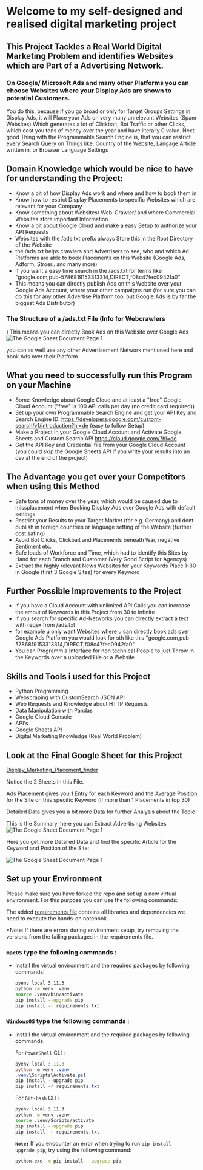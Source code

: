 # Welcome to my self-designed and realised digital marketing project

## This Project Tackles a Real World Digital Marketing Problem and identifies Websites which are Part of a Advertising Network. 
### On Google/ Microsoft Ads and many other Platforms you can choose Websites where your Display Ads are shown to potential Customers. 

You do this, because if you go broad or only for Target Groups Settings in Display Ads,
it will Place your Ads on very many unrelevant Websites (Spam Websites)
Which generates a lot of Clickbait, Bot Traffic or other Clicks,
which cost you tons of money over the year and have literally 0 value. 
Next good Thing with the Programmable Search Engine is, that you can restrict every Search Query on Things like.
Country of the Website, Langage Article written in, or Browser Language Settings

## Domain Knowledge which would be nice to have for understanding the Project:
- Know a bit of how Display Ads work and where and how to book them in
- Know how to restrict Display Placements to specific Websites which are relevant for your Company
- Know something about Websites/ Web-Crawler/ and where Commercial Websites store important Information
- Know a bit about Google Cloud and make a easy Setup to authorize your API Requests 
- Websites with the /ads.txt prefix always Store this in the Root Directory of the Website
- the /ads.txt helps crawlers and Advertisers to see, who and which Ad Platforms are able to book Placements on this Website (Google Ads, Adform, Stroer.. and many more)
- If you want a easy time search in the /ads.txt for terms like "google.com,pub-5786819153313314,DIRECT,f08c47fec0942fa0" 
- This means you can directly publish Ads on this Website over your Google Ads Account, 
where your other campaigns run (for sure you can do this for any other Advertise Platform too, but Google Ads is by far the biggest Ads Distributor)


### The Structure of a /ads.txt File (Info for Webcrawlers
)
This means you can directly Book Ads on this Website over Google Ads
![The Google Sheet Document Page 1 ](images/adsfilemarked.png)

you can as well use any other Advertisement Network mentioned here and book Ads over their Platform

## What you need to successfully run this Program on your Machine
- Some Knowledge about Google Cloud and at least a "free" Google Cloud Account ("free" is 100 API calls per day (no credit card required))
- Set up your own Programmable Search Engine and get your API Key and Search Engine ID: https://developers.google.com/custom-search/v1/introduction?hl=de  (easy to follow Setup)
- Make a Project in your Google Cloud Account and Activate Google Sheets and Custom Search API https://cloud.google.com/?hl=de   
- Get the API Key and Credential file from your Google Cloud Account  (you could skip the Google Sheets API if you write your results into an csv at the end of the project)

## The Advantage you get over your Competitors when using this Method
- Safe tons of money over the year, which would be caused due to missplacement when Booking Display Ads over Google Ads with default settings
- Restrict your Results to your Target Market (for e.g. Germany) and dont publish in foreign countries or language setting of the Website (further cost safing)
- Avoid Bot Clicks, Clickbait and Placements beneath War, negative Sentiment etc.
- Safe loads of Workforce and Time, which had to identify this Sites by Hand for each Branch and Customer (Very Good Script for Agencys)
- Extract the highly relevant News Websites for your Keywords Place 1-30 in Google (first 3 Google Sites) for every Keyword


## Further Possible Improvements to the Project
- If you have a Cloud Account with unlimited API Calls you can increase the amout of Keywords in this Project from 30 to infinite
- If you search for specific Ad-Networks you can directly extract a text with regex from /ads.txt
- for example u only want Websites where u can directly book ads over Google Ads Platform you would look for sth like this "google.com,pub-5786819153313314,DIRECT,f08c47fec0942fa0"
- You can Programm a Interface for non technical People to just Throw in the Keywords over a uploaded File or a Website 



## Skills and Tools i used for this Project
- Python Programming
- Webscraping with CustomSearch JSON API
- Web Requests and Knowledge about HTTP Requests
- Data Manipulation with Pandas
- Google Cloud Console
- API's 
- Google Sheets API
- Digital Marketing Knowledge (Real World Problem)

## Look at the Final Google Sheet for this Project

[Display_Marketing_Placement_finder](https://docs.google.com/spreadsheets/d/1Bamyn-yCTcjzsXyTCsrj2r9wSLgXI9_HG66o2dpm0Co/edit#gid=0)

Notice the 2 Sheets in this File.

Ads Placement gives you 1 Entry for each Keyword and the Average Position for the Site on this specific Keyword (if more than 1 Placements in top 30)

Detailed Data gives you a bit more Data for further Analysis about the Topic

This is the Summary, here you can Extract Advertising Websites
![The Google Sheet Document Page 1 ](images/adsplacements.png)


Here you get more Detailed Data and find the specific Article for the Keyword and Position of the Site:

![The Google Sheet Document Page 1 ](images/detaileddata.png)




## Set up your Environment

Please make sure you have forked the repo and set up a new virtual environment. For this purpose you can use the following commands:

The added [requirements file](requirements.txt) contains all libraries and dependencies we need to execute the hands-on notebook.

*Note: If there are errors during environment setup, try removing the versions from the failing packages in the requirements file.

### **`macOS`** type the following commands : 


- Install the virtual environment and the required packages by following commands:

    ```BASH
    pyenv local 3.11.3
    python -m venv .venv
    source .venv/bin/activate
    pip install --upgrade pip
    pip install -r requirements.txt
    ```
### **`WindowsOS`** type the following commands :

- Install the virtual environment and the required packages by following commands.

   For `PowerShell` CLI :

    ```PowerShell
    pyenv local 3.11.3
    python -m venv .venv
    .venv\Scripts\Activate.ps1
    pip install --upgrade pip
    pip install -r requirements.txt
    ```

    For `Git-bash` CLI :
  
    ```BASH
    pyenv local 3.11.3
    python -m venv .venv
    source .venv/Scripts/activate
    pip install --upgrade pip
    pip install -r requirements.txt
    ```
     **`Note:`**
    If you encounter an error when trying to run `pip install --upgrade pip`, try using the following command:

    ```Bash
    python.exe -m pip install --upgrade pip
    ```